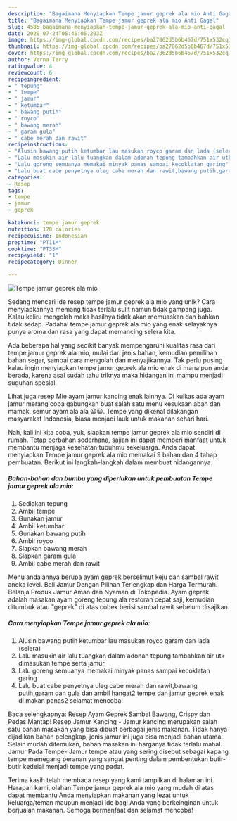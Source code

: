 ```yaml
---
description: "Bagaimana Menyiapkan Tempe jamur geprek ala mio Anti Gagal"
title: "Bagaimana Menyiapkan Tempe jamur geprek ala mio Anti Gagal"
slug: 4585-bagaimana-menyiapkan-tempe-jamur-geprek-ala-mio-anti-gagal
date: 2020-07-24T05:45:05.203Z
image: https://img-global.cpcdn.com/recipes/ba27862d5b6b467d/751x532cq70/tempe-jamur-geprek-ala-mio-foto-resep-utama.jpg
thumbnail: https://img-global.cpcdn.com/recipes/ba27862d5b6b467d/751x532cq70/tempe-jamur-geprek-ala-mio-foto-resep-utama.jpg
cover: https://img-global.cpcdn.com/recipes/ba27862d5b6b467d/751x532cq70/tempe-jamur-geprek-ala-mio-foto-resep-utama.jpg
author: Verna Terry
ratingvalue: 4
reviewcount: 6
recipeingredient:
- " tepung"
- " tempe"
- " jamur"
- " ketumbar"
- " bawang putih"
- " royco"
- " bawang merah"
- " garam gula"
- " cabe merah dan rawit"
recipeinstructions:
- "Alusin bawang putih ketumbar lau masukan royco garam dan lada (selera)"
- "Lalu masukin air lalu tuangkan dalam adonan tepung tambahkan air utk dimasukan tempe serta jamur"
- "Lalu goreng semuanya memakai minyak panas sampai kecoklatan garing"
- "Lalu buat cabe penyetnya uleg cabe merah dan rawit,bawang putih,garam dan gula dan ambil hangat2 tempe dan jamur geprek enak di makan panas2 selamat mencoba!"
categories:
- Resep
tags:
- tempe
- jamur
- geprek

katakunci: tempe jamur geprek 
nutrition: 170 calories
recipecuisine: Indonesian
preptime: "PT11M"
cooktime: "PT33M"
recipeyield: "1"
recipecategory: Dinner

---
```



![Tempe jamur geprek ala mio](https://img-global.cpcdn.com/recipes/ba27862d5b6b467d/751x532cq70/tempe-jamur-geprek-ala-mio-foto-resep-utama.jpg)

Sedang mencari ide resep tempe jamur geprek ala mio yang unik? Cara menyiapkannya memang tidak terlalu sulit namun tidak gampang juga. Kalau keliru mengolah maka hasilnya tidak akan memuaskan dan bahkan tidak sedap. Padahal tempe jamur geprek ala mio yang enak selayaknya punya aroma dan rasa yang dapat memancing selera kita.

Ada beberapa hal yang sedikit banyak mempengaruhi kualitas rasa dari tempe jamur geprek ala mio, mulai dari jenis bahan, kemudian pemilihan bahan segar, sampai cara mengolah dan menyajikannya. Tak perlu pusing kalau ingin menyiapkan tempe jamur geprek ala mio enak di mana pun anda berada, karena asal sudah tahu triknya maka hidangan ini mampu menjadi suguhan spesial.

Lihat juga resep Mie ayam jamur kancing enak lainnya. Di kulkas ada ayam jamur merang coba gabungkan buat salah satu menu kesukaan abah dan mamak, semur ayam ala ala 😀😀. Tempe yang dikenal dilakangan masyarakat Indonesia, biasa menjadi lauk untuk makanan sehari hari.


Nah, kali ini kita coba, yuk, siapkan tempe jamur geprek ala mio sendiri di rumah. Tetap berbahan sederhana, sajian ini dapat memberi manfaat untuk membantu menjaga kesehatan tubuhmu sekeluarga. Anda dapat menyiapkan Tempe jamur geprek ala mio memakai 9 bahan dan 4 tahap pembuatan. Berikut ini langkah-langkah dalam membuat hidangannya.

<!--inarticleads1-->

##### Bahan-bahan dan bumbu yang diperlukan untuk pembuatan Tempe jamur geprek ala mio:

1. Sediakan  tepung
1. Ambil  tempe
1. Gunakan  jamur
1. Ambil  ketumbar
1. Gunakan  bawang putih
1. Ambil  royco
1. Siapkan  bawang merah
1. Siapkan  garam gula
1. Ambil  cabe merah dan rawit


Menu andalannya berupa ayam geprek berselimut keju dan sambal rawit aneka level. Beli Jamur Dengan Pilihan Terlengkap dan Harga Termurah. Belanja Produk Jamur Aman dan Nyaman di Tokopedia. Ayam geprek adalah masakan ayam goreng tepung ala restoran cepat saji, kemudian ditumbuk atau &#34;geprek&#34; di atas cobek berisi sambal rawit sebelum disajikan. 

<!--inarticleads2-->

##### Cara menyiapkan Tempe jamur geprek ala mio:

1. Alusin bawang putih ketumbar lau masukan royco garam dan lada (selera)
1. Lalu masukin air lalu tuangkan dalam adonan tepung tambahkan air utk dimasukan tempe serta jamur
1. Lalu goreng semuanya memakai minyak panas sampai kecoklatan garing
1. Lalu buat cabe penyetnya uleg cabe merah dan rawit,bawang putih,garam dan gula dan ambil hangat2 tempe dan jamur geprek enak di makan panas2 selamat mencoba!


Baca selengkapnya: Resep Ayam Geprek Sambal Bawang, Crispy dan Pedas Mantap! Resep Jamur Kancing - Jamur kancing merupakan salah satu bahan masakan yang bisa dibuat berbagai jenis makanan. Tidak hanya dijadikan bahan pelengkap, jenis jamur ini juga bisa menjadi bahan utama. Selain mudah ditemukan, bahan masakan ini harganya tidak terlalu mahal. Jamur Pada Tempe- Jamur tempe atau yang sering disebut sebagai kapang tempe memegang peranan yang sangat penting dalam pembentukan butir-butir kedelai menjadi tempe yang padat. 

Terima kasih telah membaca resep yang kami tampilkan di halaman ini. Harapan kami, olahan Tempe jamur geprek ala mio yang mudah di atas dapat membantu Anda menyiapkan makanan yang lezat untuk keluarga/teman maupun menjadi ide bagi Anda yang berkeinginan untuk berjualan makanan. Semoga bermanfaat dan selamat mencoba!
